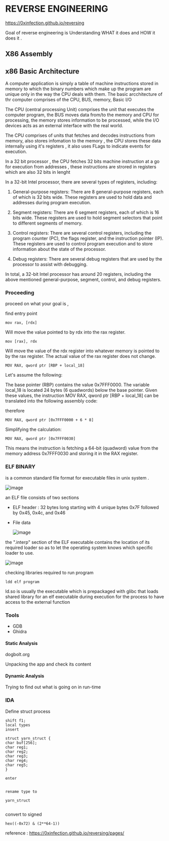 # REVERSE ENGINEERING

https://0xinfection.github.io/reversing

Goal of reverse engineering is Understanding WHAT it does and HOW it does it .

## X86 Assembly 


## x86 Basic Architecture

A computer application is simply a table of machine instructions stored in memory to which the binary numbers which make up the program are unique only in the way the CPU deals with them.
The basic arcchitecture of thr computer comprises of the CPU, BUS, memory, Basic I/O

The CPU (central processing Unit) comprises the unit that executes the computer program, the BUS moves data from/to the memory and CPU for processing, the memory stores information to be processed, while the I/O devices acts as an external interface with the real world.

The CPU comprises of units that fetches and decodes instructions from memory, also  stores infomation to the memory , the CPU stores these data internally using it's registers , it also uses FLags to indicate events for execution.

In a 32 bit processor , the CPU fetches 32 bits machine instruction at a go for execution from addresses , these instructions are strored in registers which are also 32 bits in lenght

In a 32-bit Intel processor, there are several types of registers, including:

1. General-purpose registers: There are 8 general-purpose registers, each of which is 32 bits wide. These registers are used to hold data and addresses during program execution.

2. Segment registers: There are 6 segment registers, each of which is 16 bits wide. These registers are used to hold segment selectors that point to different segments of memory.

3. Control registers: There are several control registers, including the program counter (PC), the flags register, and the instruction pointer (IP). These registers are used to control program execution and to store information about the state of the processor.

4. Debug registers: There are several debug registers that are used by the processor to assist with debugging.

In total, a 32-bit Intel processor has around 20 registers, including the above mentioned general-purpose, segment, control, and debug registers.

### Proceeding

proceed on what your goal is , 

find entry point



```assembly
mov rax, [rdx]
```

Will move the value pointed to by rdx into the rax register. 

```assembly
mov [rax], rdx
```

Will move the value of the rdx register into whatever memory is pointed to by the rax register. The actual value of the rax register does not change.




```assembly
MOV RAX, qword ptr [RBP + local_18]
```


Let's assume the following:

The base pointer (RBP) contains the value 0x7FFF0000.
The variable local_18 is located 24 bytes (6 quadwords) below the base pointer.
Given these values, the instruction MOV RAX, qword ptr [RBP + local_18] can be translated into the following assembly code:

therefore
```assembly
MOV RAX, qword ptr [0x7FFF0000 + 6 * 8]
```

Simplifying the calculation:

```assembly
MOV RAX, qword ptr [0x7FFF0030]
```
This means the instruction is fetching a 64-bit (quadword) value from the memory address 0x7FFF0030 and storing it in the RAX register.


### ELF BINARY

is a common standard file format for executable files in unix system .

![image](https://github.com/proflamyt/300days-of-hacking/assets/53262578/1499d412-d85f-4f68-a0b5-1e79e1c77320)

an ELF file consists of two sections 
- ELF header :  32 bytes long starting with 4 unique bytes 0x7F followed by 0x45, 0x4c, and 0x46
- File data

  ![image](https://github.com/proflamyt/300days-of-hacking/assets/53262578/71438ea0-ad14-480b-bc49-8d3ce19e8b7e)


the ".interp" section of the ELF executable contains the location of its required loader so as to let the operating system knows which specific loader to use.

![image](https://github.com/proflamyt/300days-of-hacking/assets/53262578/a45003d9-8094-4662-85b9-f51b7f8ed2fd)

checking libraries required to run program 
```
ldd elf program
```

ld.so is usually the executable which is prepackaged with glibc that loads shared library for an elf executable during execution for the process to have access to the external function

### Tools
- GDB
- Ghidra





#### Static Analysis 
dogbolt.org

Unpacking the app and check its content 

#### Dynamic Analysis

Trying to find out what is going on in run-time 







### IDA 

Define struct process 

```
shift f1;
local types
insert

struct yarn_struct {
char buf[256];
char reg1;
char reg2;
char reg3;
char reg4;
char reg5;
}

enter


rename type to

yarn_struct 


```

convert to signed 
```
hex((-0x72) & (2**64-1))
```


reference : https://0xinfection.github.io/reversing/pages/
